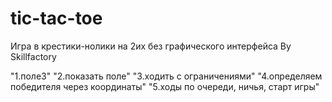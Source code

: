 # tic-tac-toe
Игра в крестики-нолики на 2их без графического интерфейса
By Skillfactory

"1.поле3"
"2.показать поле"
"3.ходить с ограничениями"
"4.определяем победителя через координаты"
"5.ходы по очереди, ничья, старт игры"
